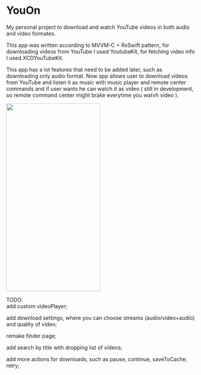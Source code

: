 # YouOn
My personal project to download and watch YouTube videos in both audio and video formates. 

This app was written according to MVVM-C + RxSwift pattern, for downloading videos from YouTube I used YoutubeKit, for fetching video info I used XCDYouTubeKit.  

This app has a lot features that need to be added later, such as downloading only audio format. Now app allows user to download videos from YouTube and listen it as music with music player and remote center commands and if user wants he can watch it as video ( still in development, so remote command center might brake everytime you watvh video ).

<img src="/GithubImages/Demo.gif" width="250" height="500" >

TODO: <br/>
  add custom videoPlayer; <br/>
  
  add download settings, where you can choose streams (audio/video+audio) and quality of video; <br/>
  
  remake finder page; <br/>
  
  add search by title with dropping list of videos; <br/>
  
  add more actions for downloads, such as pause, continue, saveToCache, retry;
